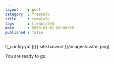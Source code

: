 ```yaml
---
layout    : post
category  : freetalk
title     : template
tags      : [template]
date      : 2000-01-01 00:00:00
published : false
---
```


![_config.yml]({{ site.baseurl }}/images/avater.png)

You are ready to go.
